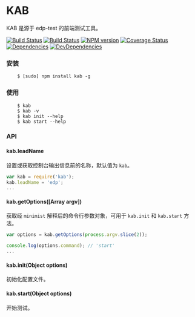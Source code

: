 KAB
==========

KAB 是源于 edp-test 的前端测试工具。

[![Build Status](https://img.shields.io/travis/ecomfe/kab.svg?style=flat)](http://travis-ci.org/ecomfe/kab)
[![Build Status](https://img.shields.io/appveyor/ci/chriswong/kab.svg?style=flat)](https://ci.appveyor.com/project/chriswong/kab)
[![NPM version](https://img.shields.io/npm/v/kab.svg?style=flat)](https://www.npmjs.com/package/kab)
[![Coverage Status](https://img.shields.io/coveralls/ecomfe/kab.svg?style=flat)](https://coveralls.io/r/ecomfe/kab)
[![Dependencies](https://img.shields.io/david/ecomfe/kab.svg?style=flat)](https://david-dm.org/ecomfe/kab)
[![DevDependencies](https://img.shields.io/david/dev/ecomfe/kab.svg?style=flat)](https://david-dm.org/ecomfe/kab)


### 安装

```shell
    $ [sudo] npm install kab -g
```

### 使用

```shell
    $ kab
    $ kab -v
    $ kab init --help
    $ kab start --help
```

### API

#### kab.leadName

设置或获取控制台输出信息前的名称，默认值为 `kab`。

```javascript
var kab = require('kab');
kab.leadName = 'edp';
...
```

#### kab.getOptions([Array argv])

获取经 `minimist` 解释后的命令行参数对象，可用于 `kab.init` 和 `kab.start` 方法。

```javascript
var options = kab.getOptions(process.argv.slice(2));

console.log(options.command); // 'start'
...
```

#### kab.init(Object options)

初始化配置文件。


#### kab.start(Object options)

开始测试。

